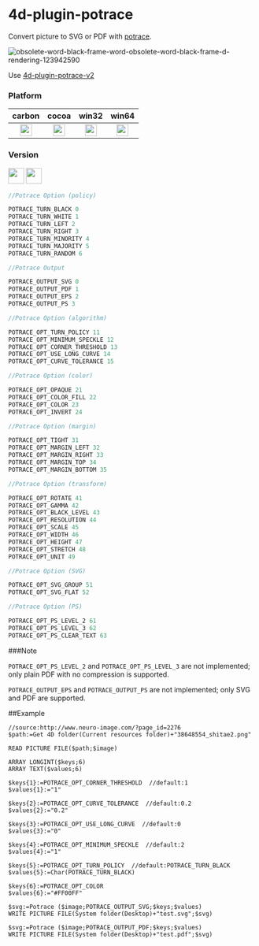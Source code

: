 # 4d-plugin-potrace

Convert picture to SVG or PDF with [potrace](http://potrace.sourceforge.net).

![obsolete-word-black-frame-word-obsolete-word-black-frame-d-rendering-123942590](https://user-images.githubusercontent.com/1725068/78463940-29122280-771e-11ea-8be8-a7830725403e.jpg)

Use [4d-plugin-potrace-v2](https://github.com/miyako/4d-plugin-potrace-v2)

### Platform

| carbon | cocoa | win32 | win64 |
|:------:|:-----:|:---------:|:---------:|
|<img src="https://cloud.githubusercontent.com/assets/1725068/22371562/1b091f0a-e4db-11e6-8458-8653954a7cce.png" width="24" height="24" />|<img src="https://cloud.githubusercontent.com/assets/1725068/22371562/1b091f0a-e4db-11e6-8458-8653954a7cce.png" width="24" height="24" />|<img src="https://cloud.githubusercontent.com/assets/1725068/22371562/1b091f0a-e4db-11e6-8458-8653954a7cce.png" width="24" height="24" />|<img src="https://cloud.githubusercontent.com/assets/1725068/22371562/1b091f0a-e4db-11e6-8458-8653954a7cce.png" width="24" height="24" />|

### Version

<img src="https://cloud.githubusercontent.com/assets/1725068/18940649/21945000-8645-11e6-86ed-4a0f800e5a73.png" width="32" height="32" /> <img src="https://cloud.githubusercontent.com/assets/1725068/18940648/2192ddba-8645-11e6-864d-6d5692d55717.png" width="32" height="32" />

```c
//Potrace Option (policy)

POTRACE_TURN_BLACK 0
POTRACE_TURN_WHITE 1
POTRACE_TURN_LEFT 2
POTRACE_TURN_RIGHT 3
POTRACE_TURN_MINORITY 4
POTRACE_TURN_MAJORITY 5
POTRACE_TURN_RANDOM 6

//Potrace Output

POTRACE_OUTPUT_SVG 0
POTRACE_OUTPUT_PDF 1
POTRACE_OUTPUT_EPS 2
POTRACE_OUTPUT_PS 3

//Potrace Option (algorithm)

POTRACE_OPT_TURN_POLICY 11
POTRACE_OPT_MINIMUM_SPECKLE 12
POTRACE_OPT_CORNER_THRESHOLD 13
POTRACE_OPT_USE_LONG_CURVE 14
POTRACE_OPT_CURVE_TOLERANCE 15

//Potrace Option (color)

POTRACE_OPT_OPAQUE 21
POTRACE_OPT_COLOR_FILL 22
POTRACE_OPT_COLOR 23
POTRACE_OPT_INVERT 24

//Potrace Option (margin)

POTRACE_OPT_TIGHT 31
POTRACE_OPT_MARGIN_LEFT 32
POTRACE_OPT_MARGIN_RIGHT 33
POTRACE_OPT_MARGIN_TOP 34
POTRACE_OPT_MARGIN_BOTTOM 35

//Potrace Option (transform)

POTRACE_OPT_ROTATE 41
POTRACE_OPT_GAMMA 42
POTRACE_OPT_BLACK_LEVEL 43
POTRACE_OPT_RESOLUTION 44
POTRACE_OPT_SCALE 45
POTRACE_OPT_WIDTH 46
POTRACE_OPT_HEIGHT 47
POTRACE_OPT_STRETCH 48
POTRACE_OPT_UNIT 49

//Potrace Option (SVG)

POTRACE_OPT_SVG_GROUP 51
POTRACE_OPT_SVG_FLAT 52

//Potrace Option (PS)

POTRACE_OPT_PS_LEVEL_2 61
POTRACE_OPT_PS_LEVEL_3 62
POTRACE_OPT_PS_CLEAR_TEXT 63
```

###Note

``POTRACE_OPT_PS_LEVEL_2`` and ``POTRACE_OPT_PS_LEVEL_3`` are not implemented; only plain PDF with no compression is supported.

``POTRACE_OUTPUT_EPS`` and ``POTRACE_OUTPUT_PS`` are not implemented; only SVG and PDF are supported.

##Example

```
//source:http://www.neuro-image.com/?page_id=2276
$path:=Get 4D folder(Current resources folder)+"38648554_shitae2.png"

READ PICTURE FILE($path;$image)

ARRAY LONGINT($keys;6)
ARRAY TEXT($values;6)

$keys{1}:=POTRACE_OPT_CORNER_THRESHOLD  //default:1
$values{1}:="1"

$keys{2}:=POTRACE_OPT_CURVE_TOLERANCE  //default:0.2
$values{2}:="0.2"

$keys{3}:=POTRACE_OPT_USE_LONG_CURVE  //default:0
$values{3}:="0"

$keys{4}:=POTRACE_OPT_MINIMUM_SPECKLE  //default:2
$values{4}:="1"

$keys{5}:=POTRACE_OPT_TURN_POLICY  //default:POTRACE_TURN_BLACK
$values{5}:=Char(POTRACE_TURN_BLACK)

$keys{6}:=POTRACE_OPT_COLOR
$values{6}:="#FF00FF"

$svg:=Potrace ($image;POTRACE_OUTPUT_SVG;$keys;$values)
WRITE PICTURE FILE(System folder(Desktop)+"test.svg";$svg)

$svg:=Potrace ($image;POTRACE_OUTPUT_PDF;$keys;$values)
WRITE PICTURE FILE(System folder(Desktop)+"test.pdf";$svg)
```
